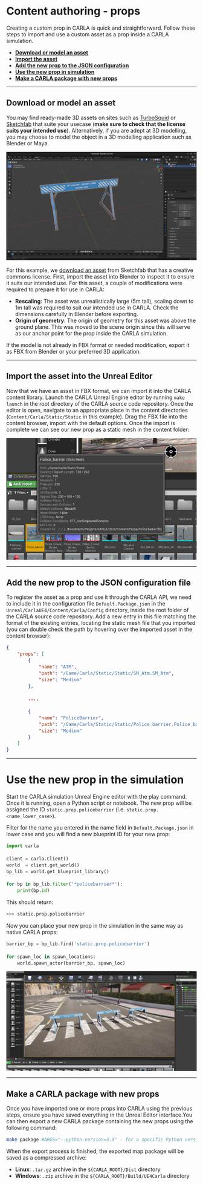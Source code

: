 # Content authoring - props

Creating a custom prop in CARLA is quick and straightforward. Follow these steps to import and use a custom asset as a prop inside a CARLA simulation.

* __[Download or model an asset](#download-or-model-an-asset)__ 
* __[Import the asset](#import-the-asset-into-the-unreal-editor)__ 
* __[Add the new prop to the JSON configuration](#add-the-new-prop-to-the-json-configuration-file)__ 
* __[Use the new prop in simulation](#use-the-new-prop-in-the-simulation)__
* __[Make a CARLA package with new props](#make-a-carla-package-with-new-props)__ 

---

## Download or model an asset

You may find ready-made 3D assets on sites such as [TurboSquid](https://www.turbosquid.com/) or [Sketchfab](https://sketchfab.com/) that suite your usecase (**make sure to check that the license suits your intended use**). Alternatively, if you are adept at 3D modelling, you may choose to model the object in a 3D modelling application such as Blender or Maya.

![police_barrier](img/content_tutorials/police_barrier_model.png)

For this example, we [download an asset](https://skfb.ly/ozJB6) from Sketchfab that has a creative commons license. First, import the asset into Blender to inspect it to ensure it suits our intended use. For this asset, a couple of modifications were required to prepare it for use in CARLA:

* __Rescaling__: The asset was unrealistically large (5m tall), scaling down to 1m tall was required to suit our intended use in CARLA. Check the dimensions carefully in Blender before exporting.
* __Origin of geometry__: The origin of geometry for this asset was above the ground plane. This was moved to the scene origin since this will serve as our anchor point for the prop inside the CARLA simulation.

If the model is not already in FBX format or needed modification, export it as FBX from Blender or your preferred 3D application.

---

## Import the asset into the Unreal Editor

Now that we have an asset in FBX format, we can import it into the CARLA content library. Launch the CARLA Unreal Engine editor by running `make launch` in the root directory of the CARLA source code repository. Once the editor is open, navigate to an appropriate place in the content directories (`Content/Carla/Static/Static` in this example). Drag the FBX file into the content browser, import with the default options. Once the import is complete we can see our new prop as a static mesh in the content folder:

![police_barrier](img/content_tutorials/police_barrier_imported.png)

---

## Add the new prop to the JSON configuration file

To register the asset as a prop and use it through the CARLA API, we need to include it in the configuration file `Default.Package.json` in the `Unreal/CarlaUE4/Content/Carla/Config` directory, inside the root folder of the CARLA source code repository. Add a new entry in this file matching the format of the existing entries, locating the static mesh file that you imported (you can double check the path by hovering over the imported asset in the content browser):

```json
{
	"props": [
		{
			"name": "ATM",
			"path": "/Game/Carla/Static/Static/SM_Atm.SM_Atm",
			"size": "Medium"
		},

        ...,

		{
			"name": "PoliceBarrier",
			"path": "/Game/Carla/Static/Static/Police_barrier.Police_barrier",
			"size": "Medium"
		}
	]
}
```

---

# Use the new prop in the simulation

Start the CARLA simulation Unreal Engine editor with the play command. Once it is running, open a Python script or notebook. The new prop will be assigned the ID `static.prop.policebarrier` (i.e. `static.prop.<name_lower_case>`).

Filter for the name you entered in the name field in `Default.Package.json` in lower case and you will find a new blueprint ID for your new prop:

```py
import carla

client = carla.Client()
world  = client.get_world()
bp_lib = world.get_blueprint_library()

for bp in bp_lib.filter('*policebarrier*'):
    print(bp.id)
```

This should return:

```sh
>>> static.prop.policebarrier
```

Now you can place your new prop in the simulation in the same way as native CARLA props:

```py
barrier_bp = bp_lib.find('static.prop.policebarrier')

for spawn_loc in spawn_locations:
	world.spawn_actor(barrier_bp, spawn_loc)

```

![police_barrier_in_sim](img/content_tutorials/police_barriers_sim.png)

---

## Make a CARLA package with new props

Once you have imported one or more props into CARLA using the previous steps, ensure you have saved everything in the Unreal Editor interface.You can then export a new CARLA package containing the new props using the following command:

```sh
make package #ARGS="--python-version=3.X" - for a specific Python version
```

When the export process is finished, the exported map package will be saved as a compressed archive:

* **Linux**: `.tar.gz` archive in the `${CARLA_ROOT}/Dist` directory
* **Windows**: `.zip` archive in the `${CARLA_ROOT}/Build/UE4Carla` directory